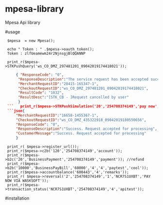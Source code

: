 # mpesa-library
Mpesa Api library 

#usage
    

     $mpesa  = new Mpesa();
     
     echo " Token : " .$mpesa->oauth_token();  
     Token : zlfUeamewm24r2NjnsgjBlQQANNP
    
     print_r($mpesa->STKPushQuery('ws_CO_DMZ_297481201_09042019174418021'));
```json
     { "ResponseCode": "0", 
      "ResponseDescription":"The service request has been accepted successsfully", 
      "MerchantRequestID":"28415-165347-1",
      "CheckoutRequestID":"ws_CO_DMZ_297481201_09042019174418021",
      "ResultCode": "1032", 
      "ResultDesc":"[STK_CB - ]Request cancelled by user" 
      }
 ```   print_r($mpesa->STKPushSimulation('20','254708374149','pay now','test'));
 ```json{ 
     "MerchantRequestID":"16658-1455367-1", 
     "CheckoutRequestID":"ws_CO_DMZ_435322918_09042019180550656", 
     "ResponseCode": "0",        
     "ResponseDescription":"Success. Request accepted for processing", 
     "CustomerMessage":"Success. Request accepted for processing"
     }
 ```
     print_r( $mpesa->register_url());                             
     print_r($mpesa->c2b('120','254708374149','account'));
     print_r($mpesa->b2c('20','BusinessPayment','254708374149','payment')); //refund
     print_r($mpesa->b2b('10000','BusinessPayBill','60000','4','4','paytest','cool'));
     print_r($mpesa->accountbalance('600443','4','remarks'));
     print_r( $mpesa->reversal('2','254708374149','1','NCR7S1UXBT','PAY NOW VIA WASKSOFT'));
     print_r($mpesa->transaction_status('NCR7S1UXBT','254708374149','4','apitest'));
  
#installation  

